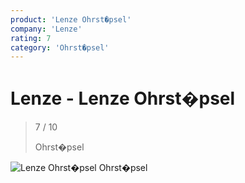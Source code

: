 ```yaml
---
product: 'Lenze Ohrst�psel'
company: 'Lenze'
rating: 7
category: 'Ohrst�psel'
---
```


# Lenze - Lenze Ohrst�psel
>
> 7 / 10
>
> Ohrst�psel

![Lenze Ohrst�psel](./assets/lenze-lenze-ohrst�psel-685d4b48-5d61-49dd-b738-7723ce8d2613.jpg)
Ohrst�psel
